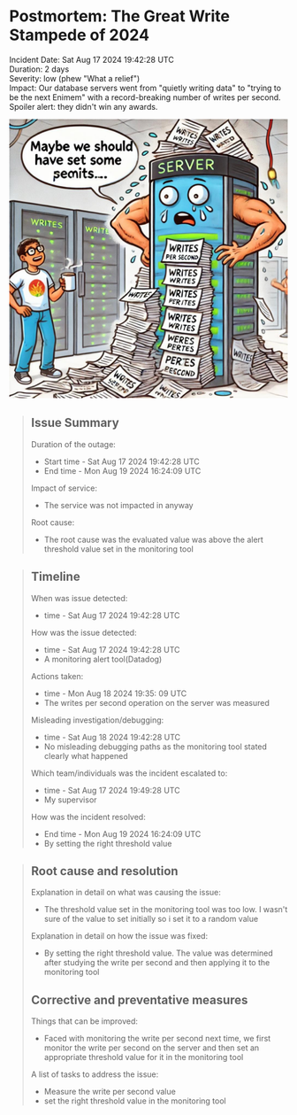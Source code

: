 # Postmortem: The Great Write Stampede of 2024
Incident Date: Sat Aug 17 2024 19:42:28 UTC  
Duration: 2 days  
Severity: low (phew "What a relief")  
Impact: Our database servers went from "quietly writing data" to "trying to be the next Enimem" with a record-breaking number of writes per second. Spoiler alert: they didn't win any awards.

![write](assets/images/write.jpg)

> ## Issue Summary
> Duration of the outage:
> * Start time - Sat Aug 17 2024 19:42:28 UTC
> * End time - Mon Aug 19 2024 16:24:09 UTC
>
> Impact of service:
> * The service was not impacted in anyway
>
> Root cause:
> * The root cause was the evaluated value was above the alert threshold value set in the monitoring tool

> ## Timeline
> When was issue detected:
> * time - Sat Aug 17 2024 19:42:28 UTC
>
> How was the issue detected:
> * time - Sat Aug 17 2024 19:42:28 UTC
> * A monitoring alert tool(Datadog)
>
> Actions taken:
> * time - Mon Aug 18 2024 19:35: 09 UTC
> * The writes per second operation on the server was measured
>
> Misleading investigation/debugging:
> * time - Sat Aug 18 2024 19:42:28 UTC
> * No misleading debugging paths as the monitoring tool stated clearly what happened
>
> Which team/individuals was the incident escalated to:
> * time - Sat Aug 17 2024 19:49:28 UTC
> * My supervisor
>
> How was the incident resolved:
> * End time - Mon Aug 19 2024 16:24:09 UTC
> * By setting the right threshold value

> ## Root cause and resolution
> Explanation in detail on what was causing the issue:
> * The threshold value set in the monitoring tool was too low. I wasn't sure of the value to set initially so i set it to a random value
>
> Explanation in detail on how the issue was fixed:
> * By setting the right threshold value. The value was determined after studying the write per second and then applying it to the monitoring tool
>
> ## Corrective and preventative measures
> Things that can be improved:
> * Faced with monitoring the write per second next time, we first monitor the write per second on the server and then set an appropriate threshold value for it in the monitoring tool
>
> A list of tasks to address the issue:
> * Measure the write per second value
> * set the right threshold value in the monitoring tool
